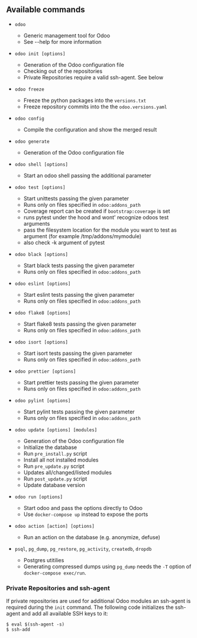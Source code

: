 ## Available commands

- `odoo`

  - Generic management tool for Odoo
  - See --help for more information

- `odoo init [options]`

  - Generation of the Odoo configuration file
  - Checking out of the repositories
  - Private Repositories require a valid ssh-agent. See below

- `odoo freeze`

  - Freeze the python packages into the `versions.txt`
  - Freeze repository commits into the the `odoo.versions.yaml`

- `odoo config`

  - Compile the configuration and show the merged result

- `odoo generate`

  - Generation of the Odoo configuration file

- `odoo shell [options]`

  - Start an odoo shell passing the additional parameter

- `odoo test [options]`

  - Start unittests passing the given parameter
  - Runs only on files specified in `odoo:addons_path`
  - Coverage report can be created if `bootstrap:coverage` is set
  - runs pytest under the hood and wont' recognize odoos test arguments
  - pass the filesystem location for the module you want to test as argument (for example /tmp/addons/mymodule)
  - also check -k argument of pytest

- `odoo black [options]`

  - Start black tests passing the given parameter
  - Runs only on files specified in `odoo:addons_path`

- `odoo eslint [options]`

  - Start eslint tests passing the given parameter
  - Runs only on files specified in `odoo:addons_path`

- `odoo flake8 [options]`

  - Start flake8 tests passing the given parameter
  - Runs only on files specified in `odoo:addons_path`

- `odoo isort [options]`

  - Start isort tests passing the given parameter
  - Runs only on files specified in `odoo:addons_path`

- `odoo prettier [options]`

  - Start prettier tests passing the given parameter
  - Runs only on files specified in `odoo:addons_path`

- `odoo pylint [options]`

  - Start pylint tests passing the given parameter
  - Runs only on files specified in `odoo:addons_path`

- `odoo update [options] [modules]`

  - Generation of the Odoo configuration file
  - Initialize the database
  - Run `pre_install.py` script
  - Install all not installed modules
  - Run `pre_update.py` script
  - Updates all/changed/listed modules
  - Run `post_update.py` script
  - Update database version

- `odoo run [options]`

  - Start odoo and pass the options directly to Odoo
  - Use `docker-compose up` instead to expose the ports

- `odoo action [action] [options]`

  - Run an action on the database (e.g. anonymize, defuse)

- `psql`, `pg_dump`, `pg_restore`, `pg_activity`, `createdb`, `dropdb`
  - Postgres utitilies
  - Generating compressed dumps using `pg_dump` needs the `-T` option of
    `docker-compose exec/run`.

### Private Repositories and ssh-agent

If private repositories are used for additional Odoo modules an ssh-agent is required
during the `init` command. The following code initializes the ssh-agent and add all
available SSH keys to it:

```
$ eval $(ssh-agent -s)
$ ssh-add
```
